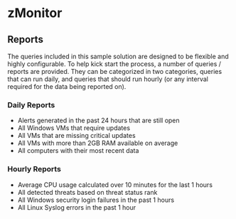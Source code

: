 # zMonitor

## Reports

The queries included in this sample solution are designed to be flexible and highly configurable. To help kick start the process, a number of queries / reports are provided. They can be categorized in two categories, queries that can run daily, and queries that should run hourly (or any interval required for the data being reported on).

### Daily Reports

* Alerts generated in the past 24 hours that are still open
* All Windows VMs that require updates
* All VMs that are missing critical updates
* All VMs with more than 2GB RAM available on average
* All computers with their most recent data

### Hourly Reports

* Average CPU usage calculated over 10 minutes for the last 1 hours
* All detected threats based on threat status rank
* All Windows security login failures in the past 1 hours
* All Linux Syslog errors in the past 1 hour
